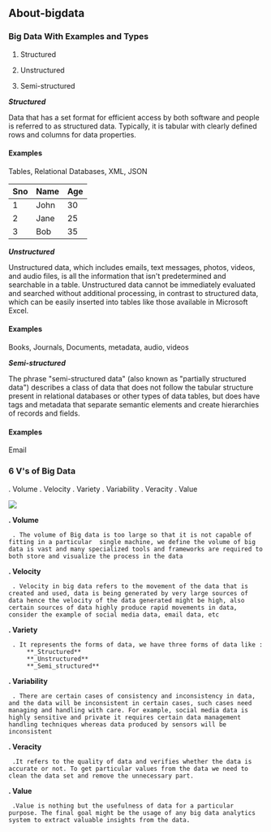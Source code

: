 ## About-bigdata
### Big Data With Examples and Types
1. Structured

2. Unstructured

3. Semi-structured

**_Structured_**

Data that has a set format for efficient access by both software and people is referred to as structured data. Typically, it is tabular with clearly defined rows and columns for data properties.

#### Examples

Tables, Relational Databases, XML, JSON

| Sno | Name | Age |
| --- | ---  | --- |
| 1   | John | 30  |
| 2   | Jane | 25  |
| 3   | Bob  | 35  |



**_Unstructured_**

Unstructured data, which includes emails, text messages, photos, videos, and audio files, is all the information that isn't predetermined and searchable in a table. Unstructured data cannot be immediately evaluated and searched without additional processing, in contrast to structured data, which can be easily inserted into tables like those available in Microsoft Excel.

#### Examples

Books, Journals, Documents, metadata, audio, videos

**_Semi-structured_**

The phrase "semi-structured data" (also known as "partially structured data") describes a class of data that does not follow the tabular structure present in relational databases or other types of data tables, but does have tags and metadata that separate semantic elements and create hierarchies of records and fields. 

#### Examples

Email

### 6 V's of Big Data
. Volume
. Velocity
. Variety
. Variability
. Veracity
. Value

<img id="img" src="https://miro.medium.com/max/2000/1*7oOowGYxS7CvhcXTguRPyw.png">


**. Volume** 

     . The volume of Big data is too large so that it is not capable of fitting in a particular  single machine, we define the volume of big data is vast and many specialized tools and frameworks are required to both store and visualize the process in the data

**. Velocity**

     . Velocity in big data refers to the movement of the data that is created and used, data is being generated by very large sources of data hence the velocity of the data generated might be high, also certain sources of data highly produce rapid movements in data, consider the example of social media data, email data, etc

**. Variety**

     . It represents the forms of data, we have three forms of data like :
         **_Structured**
         **_Unstructured**
         **_Semi_structured**
         
**. Variability**

     . There are certain cases of consistency and inconsistency in data, and the data will be inconsistent in certain cases, such cases need managing and handling with care. For example, social media data is highly sensitive and private it requires certain data management handling techniques whereas data produced by sensors will be inconsistent

**. Veracity**

     .It refers to the quality of data and verifies whether the data is accurate or not. To get particular values from the data we need to clean the data set and remove the unnecessary part.

**. Value**

     .Value is nothing but the usefulness of data for a particular purpose. The final goal might be the usage of any big data analytics system to extract valuable insights from the data.









